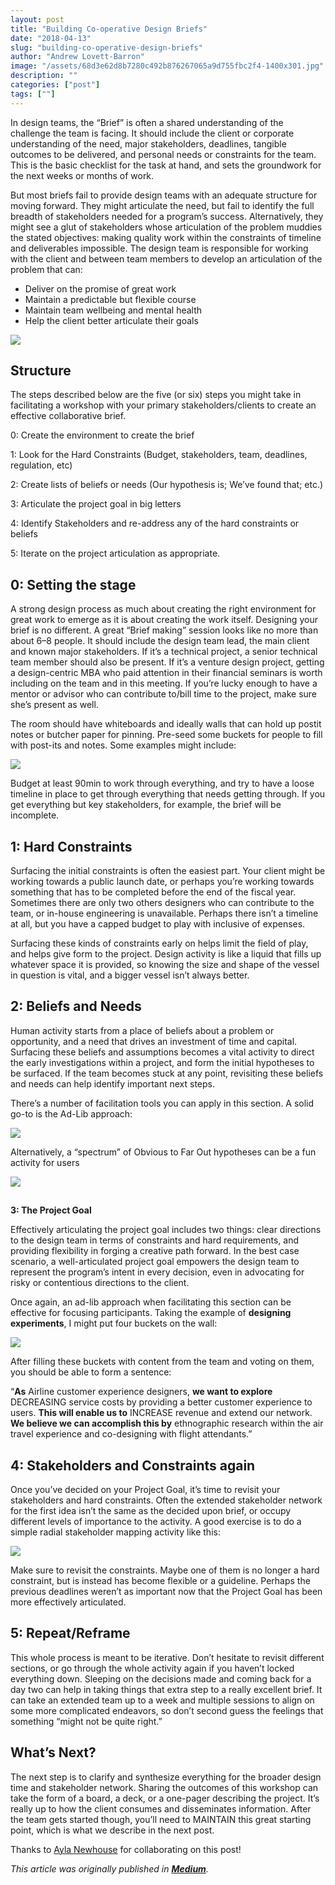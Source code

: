 ```yaml
---
layout: post
title: "Building Co-operative Design Briefs"
date: "2018-04-13"
slug: "building-co-operative-design-briefs"
author: "Andrew Lovett-Barron"
image: "/assets/68d3e62d8b7280c492b876267065a9d755fbc2f4-1400x301.jpg"
description: ""
categories: ["post"]
tags: [""]
---
```


In design teams, the “Brief” is often a shared understanding of the challenge the team is facing. It should include the client or corporate understanding of the need, major stakeholders, deadlines, tangible outcomes to be delivered, and personal needs or constraints for the team. This is the basic checklist for the task at hand, and sets the groundwork for the next weeks or months of work.

But most briefs fail to provide design teams with an adequate structure for moving forward. They might articulate the need, but fail to identify the full breadth of stakeholders needed for a program’s success. Alternatively, they might see a glut of stakeholders whose articulation of the problem muddies the stated objectives: making quality work within the constraints of timeline and deliverables impossible. The design team is responsible for working with the client and between team members to develop an articulation of the problem that can:

- Deliver on the promise of great work
- Maintain a predictable but flexible course
- Maintain team wellbeing and mental health
- Help the client better articulate their goals

![](/assets/68d3e62d8b7280c492b876267065a9d755fbc2f4-1400x301.jpg)

## **Structure**

The steps described below are the five (or six) steps you might take in facilitating a workshop with your primary stakeholders/clients to create an effective collaborative brief.

0: Create the environment to create the brief

1: Look for the Hard Constraints (Budget, stakeholders, team, deadlines, regulation, etc)

2: Create lists of beliefs or needs (Our hypothesis is; We’ve found that; etc.)

3: Articulate the project goal in big letters

4: Identify Stakeholders and re-address any of the hard constraints or beliefs

5: Iterate on the project articulation as appropriate.

## **0: Setting the stage**

A strong design process as much about creating the right environment for great work to emerge as it is about creating the work itself. Designing your brief is no different. A great “Brief making” session looks like no more than about 6–8 people. It should include the design team lead, the main client and known major stakeholders. If it’s a technical project, a senior technical team member should also be present. If it’s a venture design project, getting a design-centric MBA who paid attention in their financial seminars is worth including on the team and in this meeting. If you’re lucky enough to have a mentor or advisor who can contribute to/bill time to the project, make sure she’s present as well.

The room should have whiteboards and ideally walls that can hold up postit notes or butcher paper for pinning. Pre-seed some buckets for people to fill with post-its and notes. Some examples might include:

![](/assets/ca98be98715c403766d0eef1b917a00564770049-714x342.png)

Budget at least 90min to work through everything, and try to have a loose timeline in place to get through everything that needs getting through. If you get everything but key stakeholders, for example, the brief will be incomplete.

## **1: Hard Constraints**

Surfacing the initial constraints is often the easiest part. Your client might be working towards a public launch date, or perhaps you’re working towards something that has to be completed before the end of the fiscal year. Sometimes there are only two others designers who can contribute to the team, or in-house engineering is unavailable. Perhaps there isn’t a timeline at all, but you have a capped budget to play with inclusive of expenses.

Surfacing these kinds of constraints early on helps limit the field of play, and helps give form to the project. Design activity is like a liquid that fills up whatever space it is provided, so knowing the size and shape of the vessel in question is vital, and a bigger vessel isn’t always better.

## **2: Beliefs and Needs**

Human activity starts from a place of beliefs about a problem or opportunity, and a need that drives an investment of time and capital. Surfacing these beliefs and assumptions becomes a vital activity to direct the early investigations within a project, and form the initial hypotheses to be surfaced. If the team becomes stuck at any point, revisiting these beliefs and needs can help identify important next steps.

There’s a number of facilitation tools you can apply in this section. A solid go-to is the Ad-Lib approach:

![](/assets/4243378559a428d45f97ae8f8a770d3997d4aefb-936x282.png)

Alternatively, a “spectrum” of Obvious to Far Out hypotheses can be a fun activity for users

![](/assets/38e706a21ede135dea5bccb149d6a2eaadd4532a-966x416.png)

##

**3: The Project Goal**

Effectively articulating the project goal includes two things: clear directions to the design team in terms of constraints and hard requirements, and providing flexibility in forging a creative path forward. In the best case scenario, a well-articulated project goal empowers the design team to represent the program’s intent in every decision, even in advocating for risky or contentious directions to the client.

Once again, an ad-lib approach when facilitating this section can be effective for focusing participants. Taking the example of **designing experiments**, I might put four buckets on the wall:

![](/assets/816f923f65580de7a8ff28c28aab42e22791bc58-1188x212.png)

After filling these buckets with content from the team and voting on them, you should be able to form a sentence:

“**As** Airline customer experience designers, **we want to explore** DECREASING service costs by providing a better customer experience to users. **This will enable us to** INCREASE revenue and extend our network. **We believe we can accomplish this by** ethnographic research within the air travel experience and co-designing with flight attendants.”

## **4: Stakeholders and Constraints again**

Once you’ve decided on your Project Goal, it’s time to revisit your stakeholders and hard constraints. Often the extended stakeholder network for the first idea isn’t the same as the decided upon brief, or occupy different levels of importance to the activity. A good exercise is to do a simple radial stakeholder mapping activity like this:

![](/assets/ad8251dbc068c25c9a71407f3ba13686ebd7e9b6-792x612.png)

Make sure to revisit the constraints. Maybe one of them is no longer a hard constraint, but is instead has become flexible or a guideline. Perhaps the previous deadlines weren’t as important now that the Project Goal has been more effectively articulated.

## **5: Repeat/Reframe**

This whole process is meant to be iterative. Don’t hesitate to revisit different sections, or go through the whole activity again if you haven’t locked everything down. Sleeping on the decisions made and coming back for a day two can help in taking things that extra step to a really excellent brief. It can take an extended team up to a week and multiple sessions to align on some more complicated endeavors, so don’t second guess the feelings that something “might not be quite right.”

## **What’s Next?**

The next step is to clarify and synthesize everything for the broader design time and stakeholder network. Sharing the outcomes of this workshop can take the form of a board, a deck, or a one-pager describing the project. It’s really up to how the client consumes and disseminates information. After the team gets started though, you’ll need to MAINTAIN this great starting point, which is what we describe in the next post.

Thanks to [Ayla Newhouse](https://medium.com/u/d3670aea1173?source=post_page-----e7570400299c--------------------------------) for collaborating on this post!

_This article was originally published in [**Medium**](https://medium.com/knowsi/building-co-operative-design-briefs-e7570400299c)._

